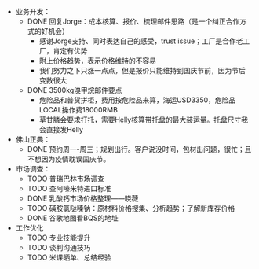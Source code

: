 - 业务开发：
	- DONE 回复Jorge：成本核算、报价、梳理邮件思路（是一个纠正合作方式的好机会）
		- 感谢Jorge支持、同时表达自己的感受，trust issue；工厂是合作老工厂，肯定有优势
		- 附上价格趋势，表示价格维持的不容易
		- 我们努力之下只涨一点点，但是报价只能维持到国庆节前，因为节后变数很大
	- DONE 3500kg溴甲烷邮件要点
		- 危险品和普货拼柜，费用按危险品来算，海运USD3350，危险品LOCAL操作费18000RMB
		- 草甘膦会要求打托，需要Helly核算带托盘的最大装运量。托盘尺寸我会直接发Helly
- 佛山正典：
	- DONE 预约周一-周三；规划出行。客户说没时间，包材出问题，很忙；且不想因为疫情耽误国庆节。
- 市场调查：
	- TODO 普瑞巴林市场调查
	- TODO 查阿嗪米特进口标准
	- DONE 乳酸钙市场价格整理——晓薇
	- TODO 磺胺氯哒嗪钠：原材料价格搜集、分析趋势；了解新库存价格
	- DONE 谷歌地图看BQS的地址
- 工作优化
	- TODO 专业技能提升
	- TODO 谈判沟通技巧
	- TODO 米课晒单、总结经验